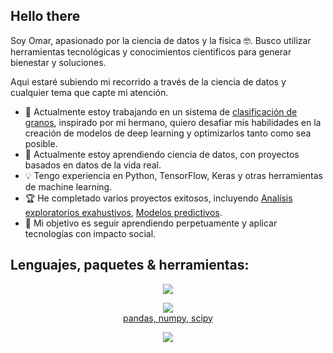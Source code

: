 ## Hello there 

Soy Omar, apasionado por la ciencia de datos y la física 🤓. Busco utilizar herramientas tecnológicas y conocimientos cientificos  para generar bienestar y soluciones.

Aqui estaré subiendo mi recorrido a través de la ciencia de datos y cualquier tema que capte mi atención.

- 🔭 Actualmente estoy trabajando en un sistema de [clasificación de granos](https://github.com/Omarciano19/Grain_Clasification), inspirado por mi hermano, quiero desafiar mis habilidades en la creación de modelos de deep learning y optimizarlos tanto como sea posible.
- 🌱 Actualmente estoy aprendiendo ciencia de datos, con proyectos basados en datos de la vida real.
- 💡 Tengo experiencia en Python, TensorFlow, Keras y otras herramientas de machine learning.
- 🏆 He completado varios proyectos exitosos, incluyendo [Analísis exploratorios exahustivos](https://github.com/Omarciano19/Tripleten_Projects/tree/main/Sprint_6), [Modelos predictivos](https://github.com/Omarciano19/Tripleten_Projects/tree/main/Sprint_9).
- 🎯 Mi objetivo es seguir aprendiendo perpetuamente y aplicar tecnologías con impacto social.
## Lenguajes, paquetes \& herramientas:
<p align="center">
  <a href="https://skillicons.dev">
    <img src="https://skillicons.dev/icons?i=python,c,cpp,mysql,scala" /> <br>
  </a>
</p>
<p align="center">
  <a href="https://skillicons.dev">
    <img src="https://skillicons.dev/icons?i=tensorflow,sklearn,opencv" /> <br>
    pandas, numpy, scipy
  </a>
</p>
<p align="center">
  <a href="https://skillicons.dev">
    <img src="https://skillicons.dev/icons?i=git,github,vscode,regex,latex" />
</p>



    
    
<!--
**Omarciano19/Omarciano19** is a ✨ _special_ ✨ repository because its `README.md` (this file) appears on your GitHub profile.

Here are some ideas to get you started:

- 🔭 I’m currently working on ...
- 🌱 I’m currently learning ...
- 👯 I’m looking to collaborate on ...
- 🤔 I’m looking for help with ...
- 💬 Ask me about ...
- 📫 How to reach me: ...
- 😄 Pronouns: ...
- ⚡ Fun fact: ...
-->
